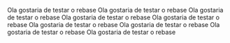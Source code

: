 Ola gostaria de testar o rebase
Ola gostaria de testar o rebase
Ola gostaria de testar o rebase
Ola gostaria de testar o rebase
Ola gostaria de testar o rebase
Ola gostaria de testar o rebase
Ola gostaria de testar o rebase
Ola gostaria de testar o rebase
Ola gostaria de testar o rebase